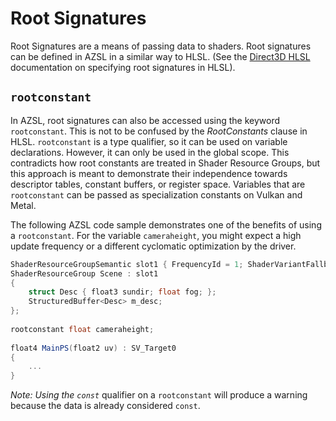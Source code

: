 # Root Signatures
Root Signatures are a means of passing data to shaders. Root signatures can be defined in AZSL in a similar way to HLSL. (See the [Direct3D HLSL](https://docs.microsoft.com/en-us/windows/win32/direct3d12/specifying-root-signatures-in-hlsl) documentation on specifying root signatures in HLSL). 

## `rootconstant`
In AZSL, root signatures can also be accessed using the keyword `rootconstant`. This is not to be confused by the *RootConstants* clause in HLSL. `rootconstant` is a type qualifier, so it can be used on variable declarations. However, it can only be used in the global scope. This contradicts how root constants are treated in Shader Resource Groups, but this approach is meant to demonstrate their independence towards descriptor tables, constant buffers, or register space. Variables that are `rootconstant` can be passed as specialization constants on Vulkan and Metal. 

The following AZSL code sample demonstrates one of the benefits of using a `rootconstant`. For the variable `cameraheight`, you might expect a high update frequency or a different cyclomatic optimization by the driver. 

```glsl
ShaderResourceGroupSemantic slot1 { FrequencyId = 1; ShaderVariantFallback = 128; };
ShaderResourceGroup Scene : slot1
{
    struct Desc { float3 sundir; float fog; };
    StructuredBuffer<Desc> m_desc;
};
 
rootconstant float cameraheight;
 
float4 MainPS(float2 uv) : SV_Target0
{
    ...
}
```

*Note: Using the `const`* qualifier on a `rootconstant` will produce a warning because the data is already considered `const`. 